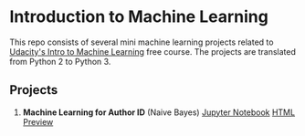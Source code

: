 # Introduction to Machine Learning
This repo consists of several mini machine learning projects related to [Udacity's Intro to Machine Learning](https://classroom.udacity.com/courses/ud120) free course. The projects are translated from Python 2 to Python 3.

## Projects
1. **Machine Learning for Author ID** (Naive Bayes) [Jupyter Notebook](https://github.com/ksatola/ml-introduction/blob/master/01_NaiveBayes.ipynb) [HTML Preview](https://github.com/ksatola/ml-introduction/blob/master/01_NaiveBayes.html)
